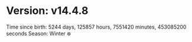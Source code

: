 # Version: v14.4.8
Time since birth: 5244 days, 125857 hours, 7551420 minutes, 453085200 seconds
Season: Winter ❄️
